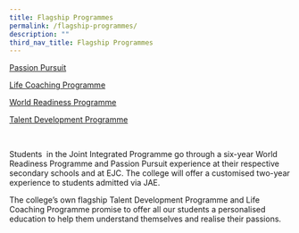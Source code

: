 ```yaml
---
title: Flagship Programmes
permalink: /flagship-programmes/
description: ""
third_nav_title: Flagship Programmes
---
```

[Passion Pursuit](/flagship-programmes/pp/)

[Life Coaching Programme](/flagship-programmes/lcp/)

[World Readiness Programme](/flagship-programmes/wrp/)

[Talent Development Programme](/flagship-programmes/tdp/)

<br>

Students &nbsp;in the Joint Integrated Programme go through a six-year World Readiness Programme and Passion Pursuit experience at their respective secondary schools and at EJC. The college will offer a customised two-year experience to students admitted via JAE.

The college’s own flagship&nbsp;Talent Development Programme and Life Coaching Programme promise to offer all our students a personalised education to help them understand themselves and realise their passions.